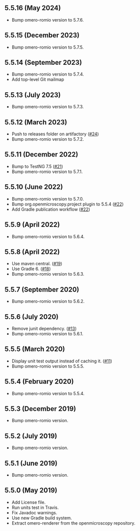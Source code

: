 5.5.16 (May 2024)
-----------------

- Bump omero-romio version to 5.7.6.

5.5.15 (December 2023)
----------------------

- Bump omero-romio version to 5.7.5.

5.5.14 (September 2023)
-----------------------

- Bump omero-romio version to 5.7.4.
- Add top-level Git mailmap

5.5.13 (July 2023)
------------------

- Bump omero-romio version to 5.7.3.

5.5.12 (March 2023)
-------------------

- Push to releases folder on artifactory ([#24](https://github.com/ome/omero-renderer/pull/24))
- Bump omero-romio version to 5.7.2.

5.5.11 (December 2022)
----------------------

- Bump to TestNG 7.5 ([#21](https://github.com/ome/omero-renderer/pull/21))
- Bump omero-romio version to 5.7.1.

5.5.10 (June 2022)
------------------

- Bump omero-romio version to 5.7.0.
- Bump org.openmicroscopy.project plugin to 5.5.4 ([#22](https://github.com/ome/omero-renderer/pull/22))
- Add Gradle publication workflow ([#22](https://github.com/ome/omero-renderer/pull/22))

5.5.9 (April 2022)
------------------

- Bump omero-romio version to 5.6.4.

5.5.8 (April 2022)
------------------

- Use maven central. ([#19](https://github.com/ome/omero-renderer/pull/19))
- Use Gradle 6. ([#18](https://github.com/ome/omero-renderer/pull/18))
- Bump omero-romio version to 5.6.3.

5.5.7 (September 2020)
----------------------

- Bump omero-romio version to 5.6.2.

5.5.6 (July 2020)
------------------

- Remove junit dependency. ([#13](https://github.com/ome/omero-renderer/pull/13))
- Bump omero-romio version to 5.6.1.

5.5.5 (March 2020)
------------------

- Display unit test output instead of caching it.
  ([#11](https://github.com/ome/omero-renderer/pull/11))
- Bump omero-romio version to 5.5.5.

5.5.4 (February 2020)
---------------------

- Bump omero-romio version to 5.5.4.

5.5.3 (December 2019)
---------------------

- Bump omero-romio version.

5.5.2 (July 2019)
-----------------

- Bump omero-romio version.

5.5.1 (June 2019)
-----------------

- Bump omero-romio version.

5.5.0 (May 2019)
----------------

- Add License file.
- Run units test in Travis.
- Fix Javadoc warnings.
- Use new Gradle build system.
- Extract omero-renderer from the openmicroscopy repository.
